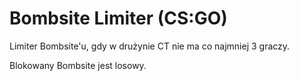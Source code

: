 # Bombsite Limiter (CS:GO)
Limiter Bombsite'u, gdy w drużynie CT nie ma co najmniej 3 graczy.

Blokowany Bombsite jest losowy.
